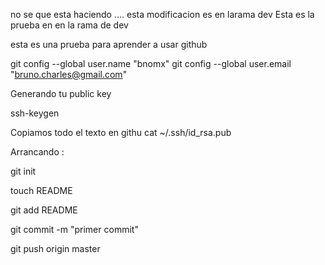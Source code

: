 no se que esta haciendo ....
esta modificacion es en larama dev
Esta es la prueba en en la rama de dev

esta es una prueba para aprender a usar github

git config --global user.name "bnomx"
git config --global user.email "bruno.charles@gmail.com"

Generando tu public key

ssh-keygen

Copiamos todo el texto en githu
cat ~/.ssh/id_rsa.pub

Arrancando : 

git init

touch README

git add README

git commit -m "primer commit"

git push origin master
